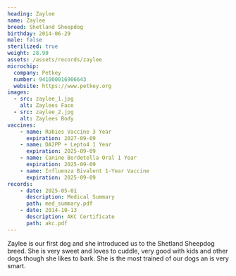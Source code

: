 ```yaml
---
heading: Zaylee
name: Zaylee
breed: Shetland Sheepdog
birthday: 2014-06-29
male: false
sterilized: true
weight: 28.90
assets: /assets/records/zaylee
microchip:
  company: Petkey
  number: 941000016906643
  website: https://www.petkey.org
images:
  - src: zaylee_1.jpg
    alt: Zaylees Face
  - src: zaylee_2.jpg
    alt: Zaylees Body
vaccines:
    - name: Rabies Vaccine 3 Year
      expiration: 2027-09-09
    - name: DA2PP + Lepto4 1 Year
      expiration: 2025-09-09
    - name: Canine Bordetella Oral 1 Year
      expiration: 2025-09-09
    - name: Influenza Bivalent 1-Year Vaccine
      expiration: 2025-09-09
records:
    - date: 2025-05-01
      description: Medical Summary
      path: med_summary.pdf
    - date: 2014-10-13
      description: AKC Certificate
      path: akc.pdf
---
```

Zaylee is our first dog and she introduced us to the Shetland Sheepdog breed.
She is very sweet and loves to cuddle, very good with kids and other dogs though she likes to bark.
She is the most trained of our dogs an is very smart.